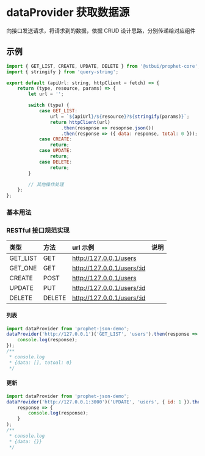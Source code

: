# dataProvider 获取数据源

向接口发送请求，将请求到的数据，依据 CRUD 设计思路，分别传递给对应组件

## 示例

```js
import { GET_LIST, CREATE, UPDATE, DELETE } from '@stbui/prophet-core';
import { stringify } from 'query-string';

export default (apiUrl: string, httpClient = fetch) => {
    return (type, resource, params) => {
        let url = '';

        switch (type) {
            case GET_LIST:
                url = `${apiUrl}/${resource}?${stringify(params)}`;
                return httpClient(url)
                    .then(resopnse => resopnse.json())
                    .then(response => ({ data: response, total: 0 }));
            case CREATE:
                return;
            case UPDATE:
                return;
            case DELETE:
                return;
        }

        // 其他操作处理
    };
};
```

### 基本用法

### RESTful 接口规范实现

| 类型     | 方法   | url 示例                   | 说明 |
| :------- | :----- | :------------------------- | :--- |
| GET_LIST | GET    | http://127.0.0.1/users     |      |
| GET_ONE  | GET    | http://127.0.0.1/users/:id |      |
| CREATE   | POST   | http://127.0.0.1/users     |      |
| UPDATE   | PUT    | http://127.0.0.1/users/:id |      |
| DELETE   | DELETE | http://127.0.0.1/users/:id |      |

#### 列表

```js
import dataProvider from 'prophet-json-demo';
dataProvider('http://127.0.0.1')('GET_LIST', 'users').then(response => {
    console.log(response);
});
/**
 * console.log
 * {data: [], totoal: 0}
 */
```

#### 更新

```js
import dataProvider from 'prophet-json-demo';
dataProvider('http://127.0.0.1:3000')('UPDATE', 'users', { id: 1 }).then(
    response => {
        console.log(response);
    }
);
/**
 * console.log
 * {data: {}}
 */
```
